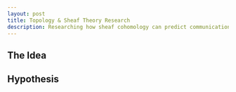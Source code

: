 ```yaml
---
layout: post
title: Topology & Sheaf Theory Research
description: Researching how sheaf cohomology can predict communication failures and how we can use this to provide insights for future space missions...
---
```

## The Idea

## Hypothesis

